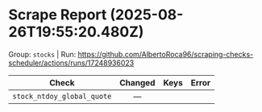# Scrape Report (2025-08-26T19:55:20.480Z)

Group: `stocks`  |  Run: https://github.com/AlbertoRoca96/scraping-checks-scheduler/actions/runs/17248936023

| Check | Changed | Keys | Error |
|---|:---:|:--|:--|
| `stock_ntdoy_global_quote` | — |  |  |
